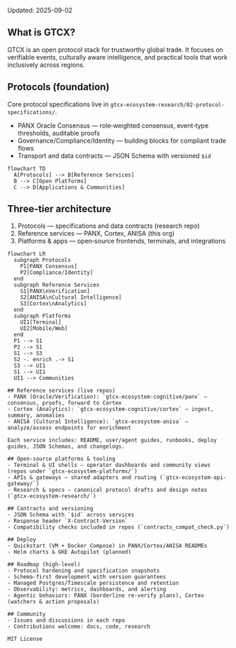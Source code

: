Updated: 2025-09-02

## What is GTCX?
GTCX is an open protocol stack for trustworthy global trade. It focuses on verifiable events, culturally aware intelligence, and practical tools that work inclusively across regions.

## Protocols (foundation)
Core protocol specifications live in `gtcx-ecosystem-research/02-protocol-specifications/`.
- PANX Oracle Consensus — role‑weighted consensus, event‑type thresholds, auditable proofs
- Governance/Compliance/Identity — building blocks for compliant trade flows
- Transport and data contracts — JSON Schema with versioned `$id`

```mermaid
flowchart TD
  A[Protocols] --> B[Reference Services]
  B --> C[Open Platforms]
  C --> D[Applications & Communities]
```

## Three‑tier architecture
1) Protocols — specifications and data contracts (research repo)
2) Reference services — PANX, Cortex, ANISA (this org)
3) Platforms & apps — open‑source frontends, terminals, and integrations

```mermaid
flowchart LR
  subgraph Protocols
    P1[PANX Consensus]
    P2[Compliance/Identity]
  end
  subgraph Reference Services
    S1[PANX\nVerification]
    S2[ANISA\nCultural Intelligence]
    S3[Cortex\nAnalytics]
  end
  subgraph Platforms
    UI1[Terminal]
    UI2[Mobile/Web]
  end
  P1 --> S1
  P2 --> S1
  S1 --> S3
  S2 -. enrich .-> S1
  S3 --> UI1
  S1 --> UI1
  UI1 --> Communities

## Reference services (live repos)
- PANX (Oracle/Verification): `gtcx-ecosystem-cognitive/panx` — consensus, proofs, forward to Cortex
- Cortex (Analytics): `gtcx-ecosystem-cognitive/cortex` — ingest, summary, anomalies
- ANISA (Cultural Intelligence): `gtcx-ecosystem-anisa` — analyze/assess endpoints for enrichment

Each service includes: README, user/agent guides, runbooks, deploy guides, JSON Schemas, and changelogs.

## Open‑source platforms & tooling
- Terminal & UI shells — operator dashboards and community views (repos under `gtcx-ecosystem-platforms/`)
- APIs & gateways — shared adapters and routing (`gtcx-ecosystem-api-gateway/`)
- Research & specs — canonical protocol drafts and design notes (`gtcx-ecosystem-research/`)

## Contracts and versioning
- JSON Schema with `$id` across services
- Response header `X-Contract-Version`
- Compatibility checks included in repos (`contracts_compat_check.py`)

## Deploy
- Quickstart (VM + Docker Compose) in PANX/Cortex/ANISA READMEs
- Helm charts & GKE Autopilot (planned)

## Roadmap (high‑level)
- Protocol hardening and specification snapshots
- Schema‑first development with version guarantees
- Managed Postgres/Timescale persistence and retention
- Observability: metrics, dashboards, and alerting
- Agentic behaviors: PANX (borderline re‑verify plans), Cortex (watchers & action proposals)

## Community
- Issues and discussions in each repo
- Contributions welcome: docs, code, research

MIT License
